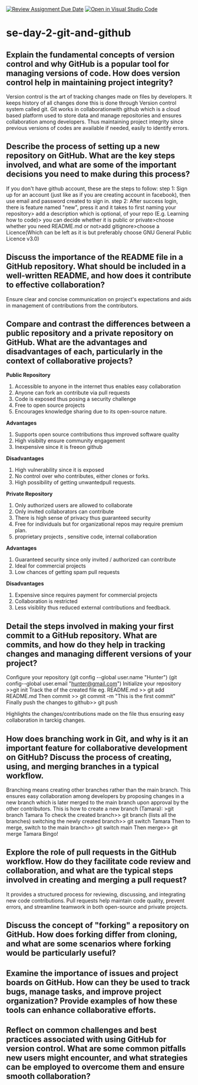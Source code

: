 [![Review Assignment Due Date](https://classroom.github.com/assets/deadline-readme-button-22041afd0340ce965d47ae6ef1cefeee28c7c493a6346c4f15d667ab976d596c.svg)](https://classroom.github.com/a/8wgCKhpZ)
[![Open in Visual Studio Code](https://classroom.github.com/assets/open-in-vscode-2e0aaae1b6195c2367325f4f02e2d04e9abb55f0b24a779b69b11b9e10269abc.svg)](https://classroom.github.com/online_ide?assignment_repo_id=18443572&assignment_repo_type=AssignmentRepo)
# se-day-2-git-and-github
## Explain the fundamental concepts of version control and why GitHub is a popular tool for managing versions of code. How does version control help in maintaining project integrity?
Version control is the art of tracking changes made on files by developers. It keeps history of all changes done this is done through Version control system called git. Git works in collaborationwith github which is a cloud based platform used to store data and manage repositories and ensures collaboration among developers. Thus maintaining project integrity since previous versions of codes are available if needed, easily to identify errors.

## Describe the process of setting up a new repository on GitHub. What are the key steps involved, and what are some of the important decisions you need to make during this process?
If you don't have github account, these are the steps to follow:
step 1: Sign up for an account (just like as if you are creating account in facebook), then use email and password created to sign in.
step 2: After success login, there is feature named "new", press it and it takes to first naming your repository> add a description which is optional, of your repo (E.g. Learning how to code)> you can decide whether it is public or private>choose whether you need README.md or not>add gitignore>choose a Licence(Which can be left as it is but preferably choose GNU General Public Licence v3.0)

## Discuss the importance of the README file in a GitHub repository. What should be included in a well-written README, and how does it contribute to effective collaboration?
Ensure clear and concise communication on project's expectations and aids in management of contributions from the contributors.

## Compare and contrast the differences between a public repository and a private repository on GitHub. What are the advantages and disadvantages of each, particularly in the context of collaborative projects?

**Public Repository**

1. Accessible to anyone in the internet thus enables easy collaboration
2. Anyone can fork an contribute via pull requests
3. Code is exposed thus posing a security challenge
4. Free to open source projects
5. Encourages knowledge sharing due to its open-source nature.

**Advantages**

1. Supports open source contributions thus improved software quality
2. High visibilty ensure community engagement
3. Inexpensive since it is freeon github

**Disadvantages**

1. High vulnerability since it is exposed
2. No control over who contributes, either clones or forks.
3. High possibility of getting unwantedpull requests.

**Private Repository**

1. Only authorized users are allowed to collaborate
2. Only invited collaborators can contribute
3. There is high sense of privacy thus guaranteed security
4. Free for individuals but for organizational repos may require premium plan.
5. proprietary projects , sensitive code, internal collaboration

**Advantages**

1. Guaranteed security since only invited / authorized can contribute
2. Ideal for commercial projects
3. Low chances of getting spam pull requests

**Disadvantages**

1. Expensive since requires payment for commercial projects
2. Collaboration is restricted
3. Less visiblity thus reduced external contributions and feedback.

## Detail the steps involved in making your first commit to a GitHub repository. What are commits, and how do they help in tracking changes and managing different versions of your project?
Configure your repository 
(git config --global user.name "Hunter")
(git config--global user.email "hunter@gmail.com")
Initialize your repository >>git init
Track the of the created file eg. README.md >> git add README.md
Then commit >> git commit -m "This is the first commit"
Finally push the changes to github>> git push

Highlights the changes/contributions made on the file thus ensuring easy collaboration in tarckig changes.
## How does branching work in Git, and why is it an important feature for collaborative development on GitHub? Discuss the process of creating, using, and merging branches in a typical workflow.
Branching means creating other branches rather than the main branch. This ensures easy collaboration among developers by proposing changes in a new branch which is later merged to the main branch upon approval by the other contributors. This is how to create a new branch (Tamara): >git branch Tamara
To check the created branch>> git branch (lists all the branches)
switching the newly created branch>> git switch Tamara
Then to merge, switch to the main branch>> git switch main
Then merge>> git merge Tamara
Bingo!

## Explore the role of pull requests in the GitHub workflow. How do they facilitate code review and collaboration, and what are the typical steps involved in creating and merging a pull request?
 It provides a structured process for reviewing, discussing, and integrating new code contributions. Pull requests help maintain code quality, prevent errors, and streamline teamwork in both open-source and private projects.
## Discuss the concept of "forking" a repository on GitHub. How does forking differ from cloning, and what are some scenarios where forking would be particularly useful?

## Examine the importance of issues and project boards on GitHub. How can they be used to track bugs, manage tasks, and improve project organization? Provide examples of how these tools can enhance collaborative efforts.

## Reflect on common challenges and best practices associated with using GitHub for version control. What are some common pitfalls new users might encounter, and what strategies can be employed to overcome them and ensure smooth collaboration?
